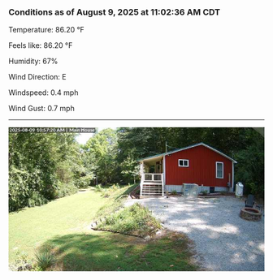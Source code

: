 ### Conditions as of August 9, 2025 at 11:02:36 AM CDT 

Temperature: 86.20 &deg;F

Feels like: 86.20 &deg;F

Humidity: 67%

Wind Direction: E

Windspeed: 0.4 mph

Wind Gust: 0.7 mph

---

<img src="./images/latest.jpeg"/>

